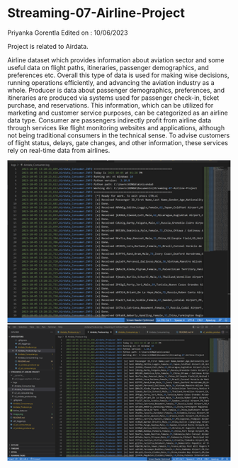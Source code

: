 # Streaming-07-Airline-Project
 
Priyanka Gorentla 
Edited on : 10/06/2023

Project is related to Airdata. </br>

Airline dataset which provides information about aviation sector and some useful data on flight paths, itineraries, passenger demographics, and preferences etc. Overall this type of data is used for making wise decisions, running operations efficiently, and advancing the aviation industry as a whole. Producer is data about passenger demographics, preferences, and itineraries are produced via systems used for passenger check-in, ticket purchase, and reservations. This information, which can be utilized for marketing and customer service purposes, can be categorized as an airline data type. Consumer are passengers indirectly profit from airline data through services like flight monitoring websites and applications, although not being traditional consumers in the technical sense. To advise customers of flight status, delays, gate changes, and other information, these services rely on real-time data from airlines. </br>

![Alt text](image.png)
![Alt text](image-1.png)
